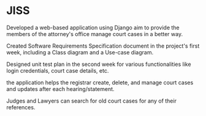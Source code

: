 # JISS

Developed a web-based application using Django aim to provide the members of the attorney's office manage court cases in a better way.

Created Software Requirements Specification document in the project's first week, including a Class diagram and a Use-case diagram.

Designed unit test plan in the second week for various functionalities like login credentials, court case details, etc.

the application helps the registrar create, delete, and manage court cases and updates after each hearing/statement.

Judges and Lawyers can search for old court cases for any of their references.

